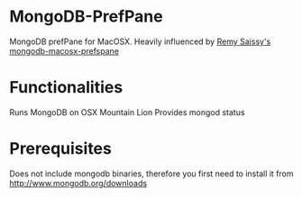 MongoDB-PrefPane
================

MongoDB prefPane for MacOSX. Heavily influenced by [Remy Saissy's mongodb-macosx-prefspane](https://github.com/remysaissy/mongodb-macosx-prefspane)

Functionalities
===============

Runs MongoDB on OSX Mountain Lion
Provides mongod status

Prerequisites
=============

Does not include mongodb binaries, therefore you first need to install it from http://www.mongodb.org/downloads


